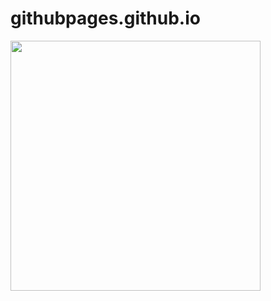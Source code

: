 # githubpages.github.io
<img src="https://github-readme-stats.vercel.app/api?username=YOUR_USERNAME&show_icons=true&theme=ADD_THEME_HERE" width="400">

